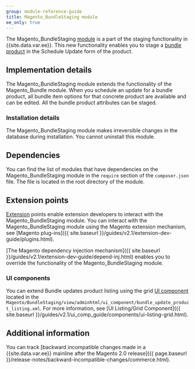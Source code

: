 ```yaml
---
group: module-reference-guide
title: Magento_BundleStaging module
ee_only: true
---
```


The Magento_BundleStaging [module](https://glossary.magento.com/module) is a part of the staging functionality in {{site.data.var.ee}}. This new functionality enables you to stage a [bundle product](https://glossary.magento.com/bundle-product) in the Schedule Update form of the product.

## Implementation details

The Magento_BundleStaging module extends the functionality of the Magento_Bundle module. When you schedule an update for a bundle product, all bundle item options for that concrete product are available and can be edited. All the bundle product attributes can be staged.

### Installation details

The Magento_BundleStaging module makes irreversible changes in the database during installation. You cannot uninstall this module.

## Dependencies

You can find the list of modules that have dependencies on the Magento_BundleStaging module in the `require` section of the `composer.json` file. The file is located in the root directory of the module.

## Extension points

[Extension](https://glossary.magento.com/extension) points enable extension developers to interact with the Magento_BundleStaging module. You can interact with the Magento_BundleStaging module using the Magento extension mechanism, see [Magento plug-ins]({{ site.baseurl }}/guides/v2.1/extension-dev-guide/plugins.html).

[The Magento dependency injection mechanism]({{ site.baseurl }}/guides/v2.1/extension-dev-guide/depend-inj.html) enables you to override the functionality of the Magento_BundleStaging module.

### UI components

You can extend Bundle updates product listing using  the grid [UI component](https://glossary.magento.com/ui-component) located in the `Magento/BundleStaging/view/adminhtml/ui_component/bundle_update_product_listing.xml`. For more information, see [UI Listing/Grid Component]({{ site.baseurl }}/guides/v2.1/ui_comp_guide/components/ui-listing-grid.html).

## Additional information

You can track [backward incompatible changes made in a {{site.data.var.ee}} mainline after the Magento 2.0 release]({{ page.baseurl }}/release-notes/backward-incompatible-changes/commerce.html).
